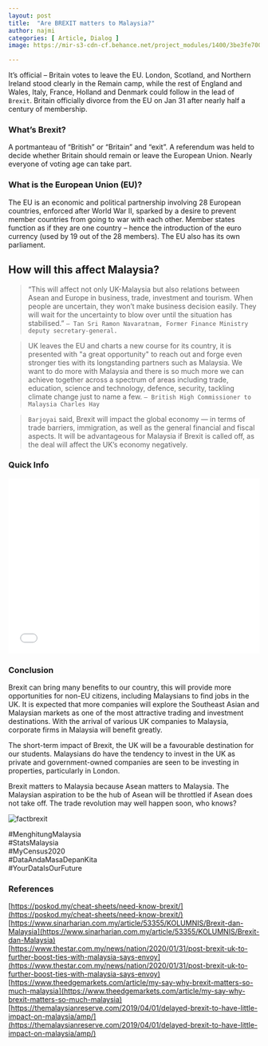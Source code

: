 ```yaml
---
layout: post
title:  "Are BREXIT matters to Malaysia?"
author: najmi
categories: [ Article, Dialog ]
image: https://mir-s3-cdn-cf.behance.net/project_modules/1400/3be3fe70096893.5b97f925af113.jpg

---
```

It’s official – Britain votes to leave the EU. London, Scotland, and Northern Ireland stood clearly in the Remain camp, while the rest of England and Wales, Italy, France, Holland and Denmark could follow in the lead of `Brexit`. Britain officially divorce from the EU on Jan 31 after nearly half a century of membership. 

### What’s Brexit?
A portmanteau of “British” or “Britain” and “exit”. A referendum was held to decide whether Britain should remain or leave the European Union. Nearly everyone of voting age can take part.

### What is the European Union (EU)?
The EU is an economic and political partnership involving 28 European countries, enforced after World War II, sparked by a desire to prevent member countries from going to war with each other. Member states function as if they are one country – hence the introduction of the euro currency (used by 19 out of the 28 members). The EU also has its own parliament.

## How will this affect Malaysia?
> “This will affect not only UK-Malaysia but also relations between Asean and Europe in business, trade, investment and tourism. When people are uncertain, they won’t make business decision easily. They will wait for the uncertainty to blow over until the situation has stabilised.” 
`– Tan Sri Ramon Navaratnam, Former Finance Ministry deputy secretary-general.`

> UK leaves the EU and charts a new course for its country, it is presented with "a great opportunity" to reach out and forge even stronger ties with its longstanding partners such as Malaysia.  We want to do more with Malaysia and there is so much more we can achieve together across a spectrum of areas including trade, education, science and technology, defence, security, tackling climate change just to name a few.
`– British High Commissioner to Malaysia Charles Hay`

> `Barjoyai` said, Brexit will impact the global economy — in terms of trade barriers, immigration, as well as the general financial and fiscal aspects. It will be advantageous for Malaysia if Brexit is called off, as the deal will affect the UK’s economy negatively.

### Quick Info
<iframe title="People-to-people relationship | UK-Malaysia" aria-label="Long Table" id="datawrapper-chart-y1OFB" src="//datawrapper.dwcdn.net/y1OFB/1/" scrolling="no" frameborder="0" style="width: 0; min-width: 100% !important; border: none;" height="351"></iframe><script type="text/javascript">!function(){"use strict";window.addEventListener("message",function(a){if(void 0!==a.data["datawrapper-height"])for(var e in a.data["datawrapper-height"]){var t=document.getElementById("datawrapper-chart-"+e)||document.querySelector("iframe[src*='"+e+"']");t&&(t.style.height=a.data["datawrapper-height"][e]+"px")}})}();
</script>

### Conclusion
Brexit can bring many benefits to our country, this will provide more opportunities for non-EU citizens, including Malaysians to find jobs in the UK. It is expected that more companies will explore the Southeast Asian and Malaysian markets as one of the most attractive trading and investment destinations. With the arrival of various UK companies to Malaysia, corporate firms in Malaysia will benefit greatly.

The short-term impact of Brexit, the UK will be a favourable destination for our students. Malaysians do have the tendency to invest in the UK as private and government-owned companies are seen to be investing in properties, particularly in London.

Brexit matters to Malaysia because Asean matters to Malaysia. The Malaysian aspiration to be the hub of Asean will be throttled if Asean does not take off. The trade revolution may well happen soon, who knows?

![factbrexit](https://lh3.googleusercontent.com/-0K-ym3XomO8/XjfIWMbRJqI/AAAAAAAAAHM/E1--m07T1Fc3WfFv-xu11BqPUaKfW7jawCK8BGAsYHg/s0/2020-02-02.jpg) 

#MenghitungMalaysia<br>
#StatsMalaysia<br>
#MyCensus2020<br>
#DataAndaMasaDepanKita<br>
#YourDataIsOurFuture</p>

### References
[https://poskod.my/cheat-sheets/need-know-brexit/](https://poskod.my/cheat-sheets/need-know-brexit/)<br>
[https://www.sinarharian.com.my/article/53355/KOLUMNIS/Brexit-dan-Malaysia](https://www.sinarharian.com.my/article/53355/KOLUMNIS/Brexit-dan-Malaysia)<br>
[https://www.thestar.com.my/news/nation/2020/01/31/post-brexit-uk-to-further-boost-ties-with-malaysia-says-envoy](https://www.thestar.com.my/news/nation/2020/01/31/post-brexit-uk-to-further-boost-ties-with-malaysia-says-envoy)<br>
[https://www.theedgemarkets.com/article/my-say-why-brexit-matters-so-much-malaysia](https://www.theedgemarkets.com/article/my-say-why-brexit-matters-so-much-malaysia)<br>
[https://themalaysianreserve.com/2019/04/01/delayed-brexit-to-have-little-impact-on-malaysia/amp/](https://themalaysianreserve.com/2019/04/01/delayed-brexit-to-have-little-impact-on-malaysia/amp/)<br>

